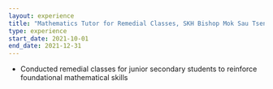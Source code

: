 ```yaml
---
layout: experience
title: "Mathematics Tutor for Remedial Classes, SKH Bishop Mok Sau Tseng Secondary School"
type: experience
start_date: 2021-10-01
end_date: 2021-12-31
---
```

- Conducted remedial classes for junior secondary students to reinforce foundational mathematical skills